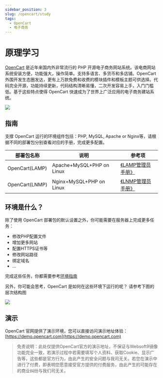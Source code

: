 ```yaml
---
sidebar_position: 3
slug: /opencart/study
tags:
  - OpenCart
  - 电子商务
---
```


# 原理学习

[OpenCart](https://opencart.com) 是近年来国内外非常流行的 PHP 开源电子商务网站系统。该电商网站系统安装方便，功能强大，操作简单。支持多语言、多货币和多店铺。OpenCart 外围开发生态圈发达，更有上万款免费和收费的模块插件和模板主题可供选择。代码完全开源，功能持续更新，代码结构清晰易懂，二次开发容易上手，入门门槛低。基于这些特点使得 OpenCart 快速成为了世界上广泛应用的电子商务建站系统。

![](https://libs.websoft9.com/Websoft9/DocsPicture/zh/opencart/opencart-gui-websoft9.png)

## 指南

支撑 OpenCart 运行的环境组件包括：PHP, MySQL, Apache or Nginx等，请根据不同的部署包分别查看对应的手册，完成更多配置。

| 部署包名称 | 说明| 参考项 |
| --- | --- | --- |
| OpenCart(LAMP) | Apache+MySQL+PHP on Linux | [《LAMP管理员手册》](https://support.websoft9.com/docs/lamp/zh) |
| OpenCart(LNMP)| Nginx+MySQL+PHP on Linux |[《LNMP管理员手册》](https://support.websoft9.com/docs/lnmp/zh)|

## 环境是什么？

除了使用 OpenCart 部署包的默认设置之外，你可能需要在服务器上完成更多任务：

- 修改PHP配置文件
- 增加更多网站
- 配置HTTPS证书等
- 修改网站路径
- 绑定域名
- ...

完成这些任务，你都需要参考[环境指南](/zh/admin-runtime.md#指南)  

另外，你可能会思考，OpenCart 是如何在这些环境下运行的呢？ 请参考下图的层次结构图

![](https://libs.websoft9.com/Websoft9/DocsPicture/zh/wamp/php-infra-websoft9.png)

## 演示

OpenCart 官网提供了演示环境，您可以直接访问演示地址体验：[https://demo.opencart.com](https://demo.opencart.com)

> 免责说明：此处仅提供OpenCart官方的演示地址，不保证与Websoft9镜像功能完全一致，若演示过程中若需要填写个人资料、获取Cookie、显示广告等，这些都是官方行为，由此产生的安全问题与我司无关。若您在演示中进行了付费，即表明您愿意接受官方提供的付费服务，由此产生的可能存在的商业纠纷与我们司无关。